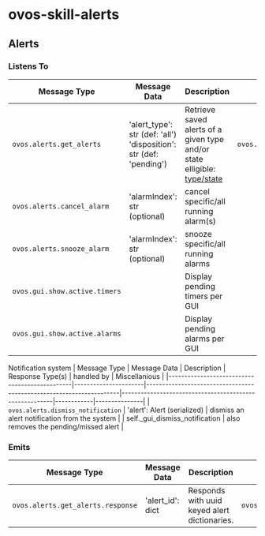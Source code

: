 # ovos-skill-alerts
## Alerts

### Listens To

| Message Type                                  | Message Data         | Description                                                         | Response Type(s)                                       | handled by |
|-----------------------------------------------|----------------------|---------------------------------------------------------------------|--------------------------------------------------------|------------|
| `ovos.alerts.get_alerts`                      | 'alert_type': str (def: 'all')<br>'disposition': str (def: 'pending') | Retrieve saved alerts of a given type and/or state<br>elligible: [type/state](https://github.com/OpenVoiceOS/ovos-skill-alerts/blob/b3e35df82aef67803636fec8a632a94970e9ffbd/util/__init__.py#L33)  | `ovos.alerts.get_alerts.response` | self._event_get_alerts |
| `ovos.alerts.cancel_alarm` | 'alarmIndex': str<br>(optional) | cancel specific/all running alarm(s)  | | self._event_cancel_alarm |
| `ovos.alerts.snooze_alarm` | 'alarmIndex': str<br>(optional) | snooze specific/all running alarms  | | self._event_snooze_alarm |
| `ovos.gui.show.active.timers` | | Display pending timers per GUI | | self._on_display_gui |
| `ovos.gui.show.active.alarms` | | Display pending alarms per GUI | | self._on_display_gui |

Notification system
| Message Type                                  | Message Data         | Description                                                         | Response Type(s)                                       | handled by |  Miscellanious |
|-----------------------------------------------|----------------------|---------------------------------------------------------------------|--------------------------------------------------------|------------|---------------|
| `ovos.alerts.dismiss_notification` | 'alert': Alert (serialized) | dismiss an alert notification from the system | | self._gui_dismiss_notification | also removes the pending/missed alert |

### Emits

| Message Type                                           | Message Data         | Description                                                                             | In Response To                                         | Miscellanious |
|--------------------------------------------------------|----------------------|-----------------------------------------------------------------------------------------|--------------------------------------------------------|---------------|
| `ovos.alerts.get_alerts.response` | 'alert_id': dict   | Responds with uuid keyed alert dictionaries. | `ovos.alerts.get_alerts`  | on error: {"error": ..} |